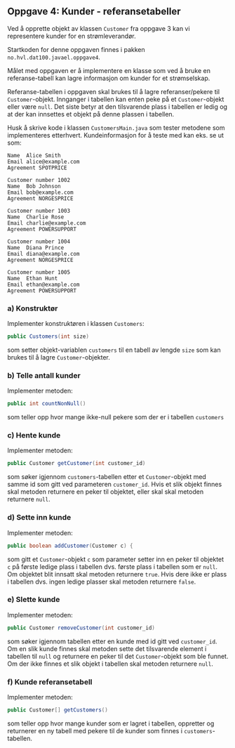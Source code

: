 ## Oppgave 4: Kunder - referansetabeller

Ved å opprette objekt av klassen `Customer` fra oppgave 3 kan vi representere kunder for en strømleverandør.

Startkoden for denne oppgaven finnes i pakken `no.hvl.dat100.javael.oppgave4`. 

Målet med oppgaven er å implementere en klasse som ved å bruke en referanse-tabell kan lagre informasjon om kunder for et strømselskap.

Referanse-tabellen i oppgaven skal brukes til å lagre referanser/pekere til `Customer`-objekt. Innganger i tabellen kan enten peke på et `Customer`-objekt eller være `null`. Det siste betyr at den tilsvarende plass i tabellen er ledig og at der kan innsettes et objekt på denne plassen i tabellen.

Husk å skrive kode i klassen `CustomersMain.java` som tester metodene som implementeres etterhvert. Kundeinformasjon for å teste med kan eks. se ut som:

```
Name  Alice Smith
Email alice@example.com
Agreement SPOTPRICE

Customer number 1002
Name  Bob Johnson
Email bob@example.com
Agreement NORGESPRICE

Customer number 1003
Name  Charlie Rose
Email charlie@example.com
Agreement POWERSUPPORT

Customer number 1004
Name  Diana Prince
Email diana@example.com
Agreement NORGESPRICE

Customer number 1005
Name  Ethan Hunt
Email ethan@example.com
Agreement POWERSUPPORT
```

### a) Konstruktør

Implementer konstruktøren i klassen `Customers`:

```java
public Customers(int size) 
```
    
som setter objekt-variablen `customers` til en tabell av lengde `size` som kan brukes til å lagre `Customer`-objekter.

### b) Telle antall kunder

Implementer metoden:

```java
public int countNonNull()
```

som teller opp hvor mange ikke-null pekere som der er i tabellen `customers`

### c) Hente kunde

Implementer metoden:

```java
public Customer getCustomer(int customer_id)
```

som søker igjennom `customers`-tabellen etter et `Customer`-objekt med samme id som gitt ved parameteren `customer_id`. Hvis et slik objekt finnes skal metoden returnere en peker til objektet, eller skal skal metoden returnere `null`.

### d) Sette inn kunde

Implementer metoden:

```java
public boolean addCustomer(Customer c) {
```

som gitt et `Customer`-objekt `c` som parameter setter inn en peker til objektet `c` på første ledige plass i tabellen dvs. første plass i tabellen som er `null`. Om objektet blit innsatt skal metoden returnere `true`. Hvis dere ikke er plass i tabellen dvs. ingen ledige plasser skal metoden returnere `false`.

### e) Slette kunde

Implementer metoden:

```java
public Customer removeCustomer(int customer_id)
```

som søker igjennom tabellen etter en kunde med id gitt ved `customer_id`. Om en slik kunde finnes skal metoden sette det tilsvarende element i tabellen til `null` og returnere en peker til det `Customer`-objekt som ble funnet. Om der ikke finnes et slik objekt i tabellen skal metoden returnere `null`.

### f) Kunde referansetabell

Implementer metoden:

```java
public Customer[] getCustomers()
```

som teller opp hvor mange kunder som er lagret i tabellen, oppretter og returnerer en ny tabell med pekere til de kunder som finnes i `customers`-tabellen.
